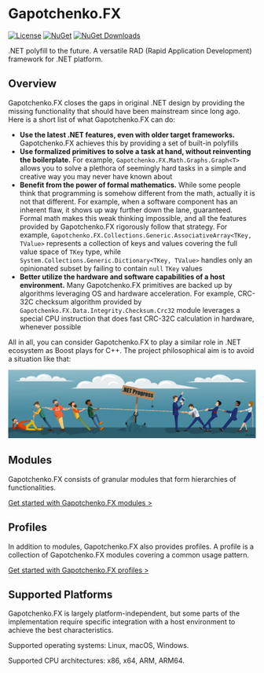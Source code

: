 # Gapotchenko.FX

[![License](https://img.shields.io/badge/license-MIT-green.svg)](LICENSE)
[![NuGet](https://img.shields.io/nuget/v/Gapotchenko.FX.svg)](https://www.nuget.org/packages/Gapotchenko.FX)
[![NuGet Downloads](https://img.shields.io/nuget/dt/Gapotchenko.FX.svg)](https://www.nuget.org/packages/Gapotchenko.FX)

.NET polyfill to the future. A versatile RAD (Rapid Application Development) framework for .NET platform.

## Overview

Gapotchenko.FX closes the gaps in original .NET design by providing the missing functionality that should have been mainstream since long ago.
Here is a short list of what Gapotchenko.FX can do:

  - **Use the latest .NET features, even with older target frameworks.**
    Gapotchenko.FX achieves this by providing a set of built-in polyfills
  - **Use formalized primitives to solve a task at hand, without reinventing the boilerplate.**
    For example, `Gapotchenko.FX.Math.Graphs.Graph<T>` allows you to solve a plethora of seemingly hard tasks in a simple and creative way you may never have known about
  - **Benefit from the power of formal mathematics.**
    While some people think that programming is somehow different from the math, actually it is not that different.
    For example, when a software component has an inherent flaw, it shows up way further down the lane, guaranteed.
    Formal math makes this weak thinking impossible, and all the features provided by Gapotchenko.FX rigorously follow that strategy.
    For example, `Gapotchenko.FX.Collections.Generic.AssociativeArray<TKey, TValue>` represents a collection of keys and values covering the full value space of `TKey` type,
    while `System.Collections.Generic.Dictionary<TKey, TValue>` handles only an opinionated subset by failing to contain `null` `TKey` values
  - **Better utilize the hardware and software capabilities of a host environment.**
    Many Gapotchenko.FX primitives are backed up by algorithms leveraging OS and hardware acceleration.
    For example, CRC-32C checksum algorithm provided by `Gapotchenko.FX.Data.Integrity.Checksum.Crc32` module leverages a special CPU instruction that does fast CRC-32C calculation in hardware, whenever possible
    
All in all, you can consider Gapotchenko.FX to play a similar role in .NET ecosystem as Boost plays for C++. The project philosophical aim is to avoid a situation like that:

![.NET Progress ca. 2012 - 2018](Documentation/Assets/dotnet-progress-ca-2012-2018.png?raw=true ".NET Progress ca. 2012 - 2018")

## Modules

Gapotchenko.FX consists of granular modules that form hierarchies of functionalities.

[Get started with Gapotchenko.FX modules >](Source/Modules#readme)

## Profiles

In addition to modules, Gapotchenko.FX also provides profiles.
A profile is a collection of Gapotchenko.FX modules covering a common usage pattern.

[Get started with Gapotchenko.FX profiles >](Source/Profiles#readme)

## Supported Platforms

Gapotchenko.FX is largely platform-independent, but some parts of the implementation require specific integration with a host environment to achieve the best characteristics.

Supported operating systems: Linux, macOS, Windows.

Supported CPU architectures: x86, x64, ARM, ARM64.
